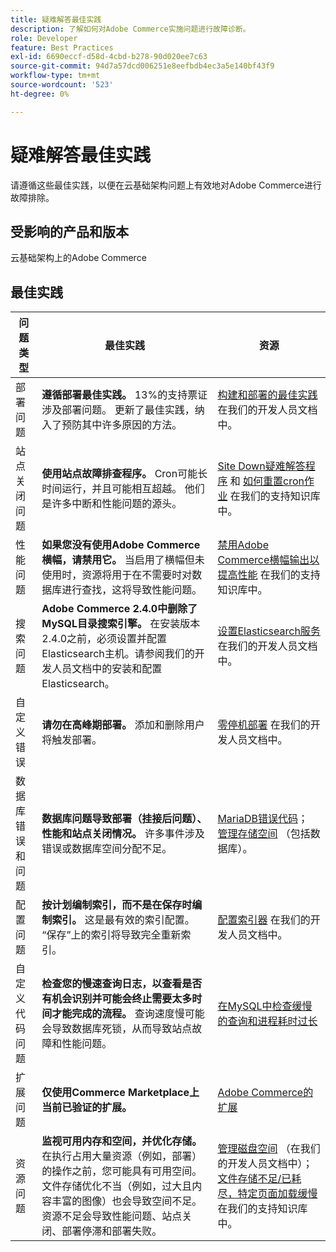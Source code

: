 ```yaml
---
title: 疑难解答最佳实践
description: 了解如何对Adobe Commerce实施问题进行故障诊断。
role: Developer
feature: Best Practices
exl-id: 6690eccf-d58d-4cbd-b278-90d020ee7c63
source-git-commit: 94d7a57dcd006251e8eefbdb4ec3a5e140bf43f9
workflow-type: tm+mt
source-wordcount: '523'
ht-degree: 0%

---
```


# 疑难解答最佳实践

请遵循这些最佳实践，以便在云基础架构问题上有效地对Adobe Commerce进行故障排除。

## 受影响的产品和版本

云基础架构上的Adobe Commerce

## 最佳实践

| 问题类型 | 最佳实践 | 资源 |
|----------------------------|----------------------------------------------------------------------------------------------------------------------------------------------------------------------------------------------------------------------------------------------------------------------------------------------------------------------------------------------------------------------------------------------------|-------------------------------------------------------------------------------------------------------------------------------------------------------------------------------------------------------------------------------------------------------------------------------------------------------------------------------------------------------------------------------------------------------|
| 部署问题 | **遵循部署最佳实践。** 13%的支持票证涉及部署问题。 更新了最佳实践，纳入了预防其中许多原因的方法。 | [构建和部署的最佳实践](https://devdocs.magento.com/cloud/reference/discover-deploy.html#best-practices) 在我们的开发人员文档中。 |
| 站点关闭问题 | **使用站点故障排查程序。** Cron可能长时间运行，并且可能相互超越。 他们是许多中断和性能问题的源头。 | [Site Down疑难解答程序](https://experienceleague.adobe.com/docs/commerce-knowledge-base/kb/troubleshooting/site-down-or-unresponsive/magento-site-down-troubleshooter.html?lang=en) 和 [如何重置cron作业](https://experienceleague.adobe.com/docs/commerce-knowledge-base/kb/troubleshooting/miscellaneous/cron-job-is-stuck-in-running-status.html?lang=en) 在我们的支持知识库中。 |
| 性能问题 | **如果您没有使用Adobe Commerce横幅，请禁用它。** 当启用了横幅但未使用时，资源将用于在不需要时对数据库进行查找，这将导致性能问题。 | [禁用Adobe Commerce横幅输出以提高性能](https://experienceleague.adobe.com/docs/commerce-knowledge-base/kb/troubleshooting/miscellaneous/disable-magento-banner-output-to-improve-site-performance.html) 在我们的支持知识库中。 |
| 搜索问题 | **Adobe Commerce 2.4.0中删除了MySQL目录搜索引擎。** 在安装版本2.4.0之前，必须设置并配置Elasticsearch主机。请参阅我们的开发人员文档中的安装和配置Elasticsearch。 | [设置Elasticsearch服务](https://devdocs.magento.com/cloud/project/services-elastic.html) 在我们的开发人员文档中。 |
| 自定义错误 | **请勿在高峰期部署。** 添加和删除用户将触发部署。 | [零停机部署](https://devdocs.magento.com/cloud/deploy/reduce-downtime.html) 在我们的开发人员文档中。 |
| 数据库错误和问题 | **数据库问题导致部署（挂接后问题）、性能和站点关闭情况。** 许多事件涉及错误或数据库空间分配不足。 | [MariaDB错误代码](https://mariadb.com/kb/en/library/mariadb-error-codes/#mariadb-specific-error-codes)； [管理存储空间](https://devdocs.magento.com/cloud/project/manage-disk-space.html) （包括数据库）。 |
| 配置问题 | **按计划编制索引，而不是在保存时编制索引。** 这是最有效的索引配置。 “保存”上的索引将导致完全重新索引。 | [配置索引器](../../../configuration/cli/manage-indexers.md#configure-indexers) 在我们的开发人员文档中。 |
| 自定义代码问题 | **检查您的慢速查询日志，以查看是否有机会识别并可能会终止需要太多时间才能完成的流程。** 查询速度慢可能会导致数据库死锁，从而导致站点故障和性能问题。 | [在MySQL中检查缓慢的查询和进程耗时过长](https://experienceleague.adobe.com/docs/commerce-knowledge-base/kb/troubleshooting/database/checking-slow-queries-and-processes-mysql.html) |
| 扩展问题 | **仅使用Commerce Marketplace上当前已验证的扩展。** | [Adobe Commerce的扩展](https://marketplace.magento.com/extensions.html) |
| 资源问题 | **监视可用内存和空间，并优化存储。** 在执行占用大量资源（例如，部署）的操作之前，您可能具有可用空间。 文件存储优化不当（例如，过大且内容丰富的图像）也会导致空间不足。 资源不足会导致性能问题、站点关闭、部署停滞和部署失败。 | [管理磁盘空间](https://devdocs.magento.com/cloud/project/manage-disk-space.html) （在我们的开发人员文档中）； [文件存储不足/已耗尽，特定页面加载缓慢](https://experienceleague.adobe.com/docs/commerce-knowledge-base/kb/troubleshooting/miscellaneous/file-storage-low-specific-page-loads-are-slow.html?lang=en) 在我们的支持知识库中。 |
